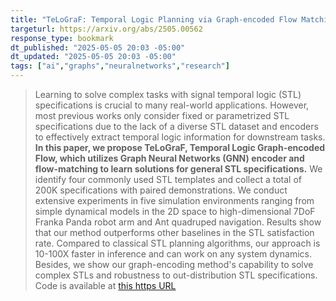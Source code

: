 ```yaml
---
title: "TeLoGraF: Temporal Logic Planning via Graph-encoded Flow Matching"
targeturl: https://arxiv.org/abs/2505.00562
response_type: bookmark
dt_published: "2025-05-05 20:03 -05:00"
dt_updated: "2025-05-05 20:03 -05:00"
tags: ["ai","graphs","neuralnetworks","research"]
---
```


> Learning to solve complex tasks with signal temporal logic (STL) specifications is crucial to many real-world applications. However, most previous works only consider fixed or parametrized STL specifications due to the lack of a diverse STL dataset and encoders to effectively extract temporal logic information for downstream tasks. **In this paper, we propose TeLoGraF, Temporal Logic Graph-encoded Flow, which utilizes Graph Neural Networks (GNN) encoder and flow-matching to learn solutions for general STL specifications.** We identify four commonly used STL templates and collect a total of 200K specifications with paired demonstrations. We conduct extensive experiments in five simulation environments ranging from simple dynamical models in the 2D space to high-dimensional 7DoF Franka Panda robot arm and Ant quadruped navigation. Results show that our method outperforms other baselines in the STL satisfaction rate. Compared to classical STL planning algorithms, our approach is 10-100X faster in inference and can work on any system dynamics. Besides, we show our graph-encoding method's capability to solve complex STLs and robustness to out-distribution STL specifications. Code is available at [this https URL](https://github.com/mengyuest/TeLoGraF)